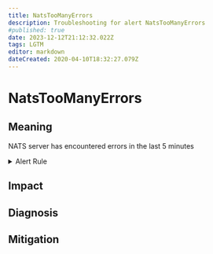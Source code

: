 ```yaml
---
title: NatsTooManyErrors
description: Troubleshooting for alert NatsTooManyErrors
#published: true
date: 2023-12-12T21:12:32.022Z
tags: LGTM
editor: markdown
dateCreated: 2020-04-10T18:32:27.079Z
---
```


# NatsTooManyErrors

## Meaning
[//]: # "Short paragraph that explains what the alert means"
NATS server has encountered errors in the last 5 minutes

<details>
  <summary>Alert Rule</summary>

  ```yaml
alert: NatsTooManyErrors
expr: increase(gnatsd_varz_jetstream_stats_api_errors[5m]) > 0
for: 5m
labels:
    severity: warning
annotations:
    summary: Nats too many errors (instance {{ $labels.instance }})
    description: |-
        NATS server has encountered errors in the last 5 minutes
          VALUE = {{ $value }}
          LABELS = {{ $labels }}
    runbook: https://github.com/srerun/prometheus-alerts/content/runbooks/NatsTooManyErrors

  ```
</details>


## Impact
[//]: # "What could / will happen if the alert is not addressed"



## Diagnosis
[//]: # "Steps to take to identify the cause of the problem"



## Mitigation
[//]: # "The steps necessary to resolve the alert"

